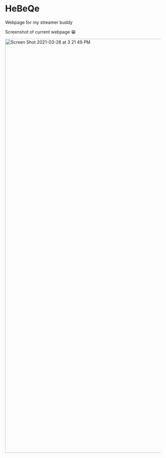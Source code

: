 # HeBeQe
Webpage for my streamer buddy

Screenshot of current webpage 😁

<img width="1339" alt="Screen Shot 2021-03-28 at 3 21 49 PM" src="https://user-images.githubusercontent.com/75183667/112753802-80696c80-8fd9-11eb-83bd-05a4583680f8.png">
